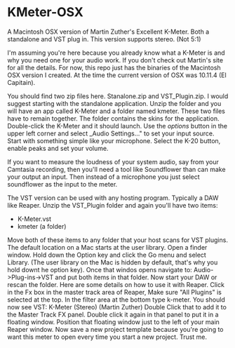 # KMeter-OSX
A Macintosh OSX version of Martin Zuther's Excellent K-Meter. Both a standalone and VST plug in. This version supports stereo. (Not 5:1) 

I'm assuming you're here because you already know what a K-Meter is and why you need one for your audio work. If you don't check out Martin's site for all the details. For now, this repo just has the binaries of the Macintosh OSX version I created. At the time the current version of OSX was 10.11.4 (El Capitain). 

You should find two zip files here. Stanalone.zip and VST_Plugin.zip. I would suggest starting with the standalone application. Unzip the folder and you will have an app called K-Meter and a folder named kmeter. These two files have to remain together. The folder contains the skins for the application. Double-click the K-Meter and it should launch. Use the _options_ button in the upper left corner and select _Audio Settings..." to set your input source. Start with something simple like your microphone. Select the K-20 button, enable peaks and set your volume. 

If you want to measure the loudness of your system audio, say from your Camtasia recording, then you'll need a tool like Soundflower than can make your output an input. Then instead of a microphone you just select soundflower as the input to the meter. 

The VST version can be used with any hosting program. Typically a DAW like Reaper. Unzip the VST_Plugin folder and again you'll have two items:  
* K-Meter.vst
* kmeter  (a folder)

Move both of these items to any folder that your host scans for VST plugins. The default location on a Mac starts at the user library. Open a finder window. Hold down the Option key and click the Go menu and select Library. (The user library on the Mac is hidden by default, that's why you hold downt he option key). Once that windos opens navigate to:
Audio->Plug-ins->VST 
and put both items in that folder. Now start your DAW or rescan the folder. 
Here are some details on how to use it with Reaper. 
Click in the Fx box in the master track area of Reaper, Make sure "All Plugins" is selected at the top. In the filter area at the bottom type k-meter. You should now see 
VST: K-Meter (Stereo) (Martin Zuther)
Double Click that to add it to the Master Track FX panel. Double click it again in that panel to put it in a floating window. Position that floating window just to the left of your main Reaper window. Now save a new project template because you're going to want this meter to open every time you start a new project. Trust me. 
